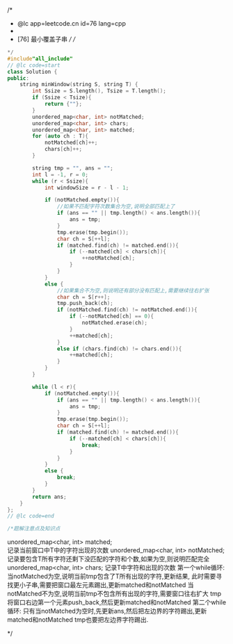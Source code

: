 /*
 * @lc app=leetcode.cn id=76 lang=cpp
 *
 * [76] 最小覆盖子串
 */
/*
```C++
*/
#include"all_include"
// @lc code=start
class Solution {
public:
    string minWindow(string S, string T) {
        int Ssize = S.length(), Tsize = T.length();
        if (Ssize < Tsize){
            return {""};
        }
        unordered_map<char, int> notMatched;
        unordered_map<char, int> chars;
        unordered_map<char, int> matched;
        for (auto ch : T){
            notMatched[ch]++;
            chars[ch]++;
        }

        string tmp = "", ans = "";
        int l = -1, r = 0;
        while (r < Ssize){
            int windowSize = r - l - 1;

            if (notMatched.empty()){            
                //如果不匹配字符次数集合为空,说明全部匹配上了
                if (ans == "" || tmp.length() < ans.length()){
                    ans = tmp;
                }
                tmp.erase(tmp.begin());
                char ch = S[++l];
                if (matched.find(ch) != matched.end()){
                    if (--matched[ch] < chars[ch]){
                        ++notMatched[ch];
                    }
                }
            }
            else {
                //如果集合不为空,则说明还有部分没有匹配上,需要继续往右扩张
                char ch = S[r++];
                tmp.push_back(ch);
                if (notMatched.find(ch) != notMatched.end()){
                    if (--notMatched[ch] == 0){
                        notMatched.erase(ch);
                    }
                    ++matched[ch];
                }
                else if (chars.find(ch) != chars.end()){
                    ++matched[ch];
                }
            }
        }

        while (l < r){
            if (notMatched.empty()){
                if (ans == "" || tmp.length() < ans.length()){
                    ans = tmp;
                }
                tmp.erase(tmp.begin());
                char ch = S[++l];
                if (matched.find(ch) != matched.end()){
                    if (--matched[ch] < chars[ch]){
                        break;
                    }
                }
            }
            else {
                break;
            }
        }
        return ans;
    }
};
// @lc code=end

/*题解注意点及知识点
```
unordered_map<char, int> matched;       
        记录当前窗口中T中的字符出现的次数
unordered_map<char, int> notMatched;    
        记录要包含T所有字符还剩下没匹配的字符和个数,如果为空,则说明匹配完全
unordered_map<char, int> chars;
        记录T中字符和出现的次数
第一个while循环:
    当notMatched为空,说明当前tmp包含了T所有出现的字符,更新结果,
        此时需要寻找更小子串,需要把窗口最左元素踢出,更新matched和notMatched
    当notMatched不为空,说明当前tmp不包含所有出现的字符,需要窗口往右扩大
        tmp将窗口右边第一个元素push_back,然后更新matched和notMatched
第二个while循环:
    只有当notMatched为空时,先更新ans,然后把左边界的字符踢出,更新matched和notMatched
    tmp也要把左边界字符踢出.

    
*/